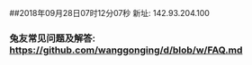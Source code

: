 ##2018年09月28日07时12分07秒 新址: 142.93.204.100
### 兔友常见问题及解答: https://github.com/wanggonging/d/blob/w/FAQ.md
